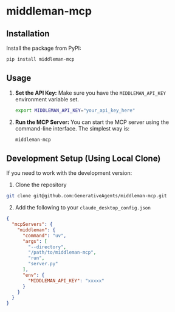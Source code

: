 # middleman-mcp

## Installation

Install the package from PyPI:

```bash
pip install middleman-mcp
```

## Usage

1.  **Set the API Key:**
    Make sure you have the `MIDDLEMAN_API_KEY` environment variable set.

    ```bash
    export MIDDLEMAN_API_KEY="your_api_key_here"
    ```

2.  **Run the MCP Server:**
    You can start the MCP server using the command-line interface. The simplest way is:

    ```bash
    middleman-mcp
    ```

## Development Setup (Using Local Clone)

If you need to work with the development version:

1. Clone the repository

```bash
git clone git@github.com:GenerativeAgents/middleman-mcp.git
```

2. Add the following to your `claude_desktop_config.json`

```json
{
  "mcpServers": {
    "middleman": {
      "command": "uv",
      "args": [
        "--directory",
        "/path/to/middleman-mcp",
        "run",
        "server.py"
      ],
      "env": {
        "MIDDLEMAN_API_KEY": "xxxxx"
      }
    }
  }
}
```